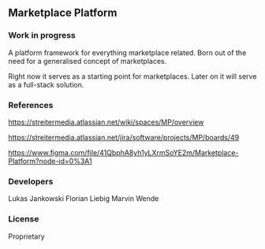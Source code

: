 ## Marketplace Platform

### Work in progress

A platform framework for everything marketplace related.
Born out of the need for a generalised concept of marketplaces.

Right now it serves as a starting point for marketplaces. Later on it will serve as a full-stack solution.


### References
https://streitermedia.atlassian.net/wiki/spaces/MP/overview

https://streitermedia.atlassian.net/jira/software/projects/MP/boards/49

https://www.figma.com/file/41QbphA8yh1yLXrmSoYE2m/Marketplace-Platform?node-id=0%3A1



### Developers
Lukas Jankowski
Florian Liebig
Marvin Wende


### License
Proprietary
